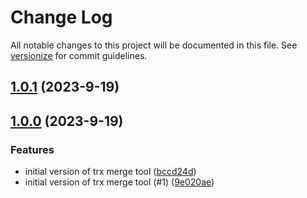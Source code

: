 # Change Log

All notable changes to this project will be documented in this file. See [versionize](https://github.com/versionize/versionize) for commit guidelines.

<a name="1.0.1"></a>
## [1.0.1](https://www.github.com/ricardofslp/dotnet-trx-merge/releases/tag/v1.0.1) (2023-9-19)

<a name="1.0.0"></a>
## [1.0.0](https://www.github.com/ricardofslp/dotnet-trx-merge/releases/tag/v1.0.0) (2023-9-19)

### Features

* initial version of trx merge tool ([bccd24d](https://www.github.com/ricardofslp/dotnet-trx-merge/commit/bccd24d0b56417d966f7f8d66cc8bca72ae24867))
* initial version of trx merge tool (#1) ([9e020ae](https://www.github.com/ricardofslp/dotnet-trx-merge/commit/9e020ae00c690aa206b9198da75ee459ddd8b338))